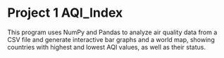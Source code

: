 # Project 1 AQI_Index
This program uses NumPy and Pandas to analyze air quality data from a CSV file and generate interactive bar graphs and a world map, showing countries with highest and lowest AQI values, as well as their status.
